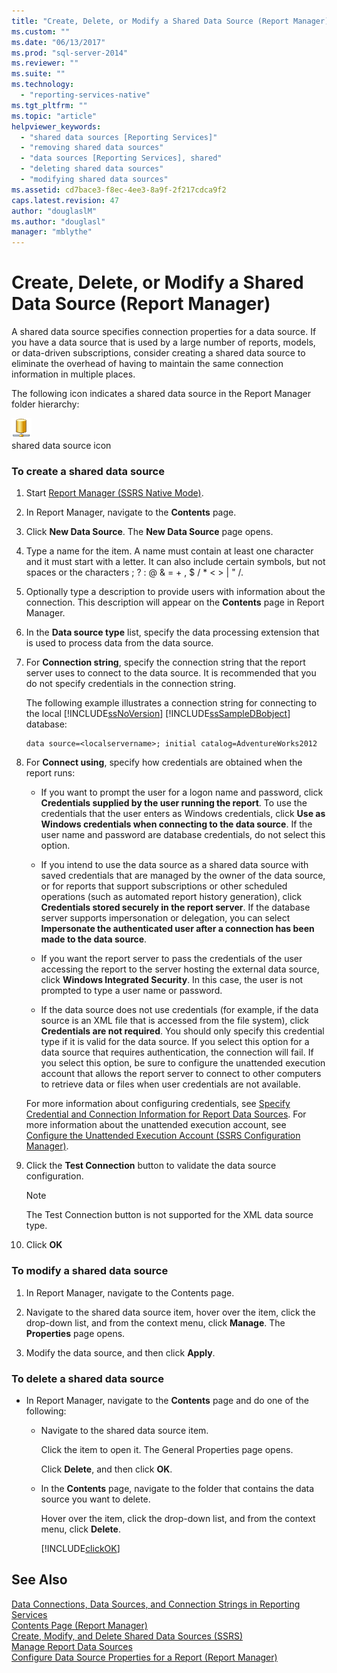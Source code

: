 ```yaml
---
title: "Create, Delete, or Modify a Shared Data Source (Report Manager) | Microsoft Docs"
ms.custom: ""
ms.date: "06/13/2017"
ms.prod: "sql-server-2014"
ms.reviewer: ""
ms.suite: ""
ms.technology: 
  - "reporting-services-native"
ms.tgt_pltfrm: ""
ms.topic: "article"
helpviewer_keywords: 
  - "shared data sources [Reporting Services]"
  - "removing shared data sources"
  - "data sources [Reporting Services], shared"
  - "deleting shared data sources"
  - "modifying shared data sources"
ms.assetid: cd7bace3-f8ec-4ee3-8a9f-2f217cdca9f2
caps.latest.revision: 47
author: "douglaslM"
ms.author: "douglasl"
manager: "mblythe"
---
```

# Create, Delete, or Modify a Shared Data Source (Report Manager)
  A shared data source specifies connection properties for a data source. If you have a data source that is used by a large number of reports, models, or data-driven subscriptions, consider creating a shared data source to eliminate the overhead of having to maintain the same connection information in multiple places.  
  
 The following icon indicates a shared data source in the Report Manager folder hierarchy:  
  
 ![Shared data source icon](../../2014/reporting-services/media/hlp-16datasource.png "Shared data source icon")  
shared data source icon  
  
### To create a shared data source  
  
1.  Start [Report Manager  &#40;SSRS Native Mode&#41;](../../2014/reporting-services/report-manager-ssrs-native-mode.md).  
  
2.  In Report Manager, navigate to the **Contents** page.  
  
3.  Click **New Data Source**. The **New Data Source** page opens.  
  
4.  Type a name for the item. A name must contain at least one character and it must start with a letter. It can also include certain symbols, but not spaces or the characters ; ? : @ & = + , $ / * \< > | " /.  
  
5.  Optionally type a description to provide users with information about the connection. This description will appear on the **Contents** page in Report Manager.  
  
6.  In the **Data source type** list, specify the data processing extension that is used to process data from the data source.  
  
7.  For **Connection string**, specify the connection string that the report server uses to connect to the data source. It is recommended that you do not specify credentials in the connection string.  
  
     The following example illustrates a connection string for connecting to the local [!INCLUDE[ssNoVersion](../includes/ssnoversion-md.md)] [!INCLUDE[ssSampleDBobject](../includes/sssampledbobject-md.md)] database:  
  
    ```  
    data source=<localservername>; initial catalog=AdventureWorks2012  
    ```  
  
8.  For **Connect using**, specify how credentials are obtained when the report runs:  
  
    -   If you want to prompt the user for a logon name and password, click **Credentials supplied by the user running the report**. To use the credentials that the user enters as Windows credentials, click **Use as Windows credentials when connecting to the data source**. If the user name and password are database credentials, do not select this option.  
  
    -   If you intend to use the data source as a shared data source with saved credentials that are managed by the owner of the data source, or for reports that support subscriptions or other scheduled operations (such as automated report history generation), click **Credentials stored securely in the report server**. If the database server supports impersonation or delegation, you can select **Impersonate the authenticated user after a connection has been made to the data source**.  
  
    -   If you want the report server to pass the credentials of the user accessing the report to the server hosting the external data source, click **Windows Integrated Security**. In this case, the user is not prompted to type a user name or password.  
  
    -   If the data source does not use credentials (for example, if the data source is an XML file that is accessed from the file system), click **Credentials are not required**. You should only specify this credential type if it is valid for the data source. If you select this option for a data source that requires authentication, the connection will fail. If you select this option, be sure to configure the unattended execution account that allows the report server to connect to other computers to retrieve data or files when user credentials are not available.  
  
     For more information about configuring credentials, see [Specify Credential and Connection Information for Report Data Sources](../../2014/reporting-services/specify-credential-and-connection-information-for-report-data-sources.md). For more information about the unattended execution account, see [Configure the Unattended Execution Account &#40;SSRS Configuration Manager&#41;](install-windows/configure-the-unattended-execution-account-ssrs-configuration-manager.md).  
  
9. Click the **Test Connection** button to validate the data source configuration.  
  
    > [!NOTE]  
    >  The Test Connection button is not supported for the XML data source type.  
  
10. Click **OK**  
  
### To modify a shared data source  
  
1.  In Report Manager, navigate to the Contents page.  
  
2.  Navigate to the shared data source item, hover over the item, click the drop-down list, and from the context menu, click **Manage**. The **Properties** page opens.  
  
3.  Modify the data source, and then click **Apply**.  
  
### To delete a shared data source  
  
-   In Report Manager, navigate to the **Contents** page and do one of the following:  
  
    -   Navigate to the shared data source item.  
  
         Click the item to open it. The General Properties page opens.  
  
         Click **Delete**, and then click **OK**.  
  
    -   In the **Contents** page, navigate to the folder that contains the data source you want to delete.  
  
         Hover over the item, click the drop-down list, and from the context menu, click **Delete**.  
  
         [!INCLUDE[clickOK](../includes/clickok-md.md)]  
  
## See Also  
 [Data Connections, Data Sources, and Connection Strings in Reporting Services](../../2014/reporting-services/data-connections-data-sources-and-connection-strings-in-reporting-services.md)   
 [Contents Page &#40;Report Manager&#41;](../../2014/reporting-services/contents-page-report-manager.md)   
 [Create, Modify, and Delete Shared Data Sources &#40;SSRS&#41;](../../2014/reporting-services/create-modify-and-delete-shared-data-sources-ssrs.md)   
 [Manage Report Data Sources](../../2014/reporting-services/manage-report-data-sources.md)   
 [Configure Data Source Properties for a Report  &#40;Report Manager&#41;](../../2014/reporting-services/configure-data-source-properties-for-a-report-report-manager.md)  
  
  